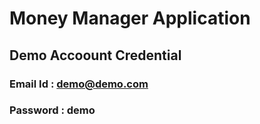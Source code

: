 # Money Manager Application

## Demo Accoount Credential
### Email Id : demo@demo.com
### Password : demo
